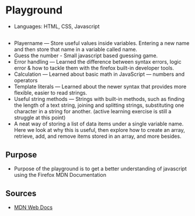 # Playground
* Languages: HTML, CSS, Javascript

## 
* Playername — Store useful values inside variables. Entering a new name and then store that name in a variable called name.
* Guess the number - Small javascript based guessing game.
* Error handling — Learned the difference between syntax errors, logic error & how to tackle them with the firefox built-in developer tools.
* Calculation — Learned about basic math in JavaScript — numbers and operators
* Template literals — Learned about the newer syntax that provides more flexible, easier to read strings.
* Useful string methods — Strings with built-in methods, such as finding the length of a text string, joining and splitting strings, substituting one character in a string for another. (active learning exercise is still a struggle at this point) 
* A neat way of storing a list of data items under a single variable name. Here we look at why this is useful, then explore how to create an array, retrieve, add, and remove items stored in an array, and more besides.

## Purpose
* Purpose of the playground is to get a better understanding of javascript using the Firefox MDN Documentation

## Sources
* [MDN Web Docs](https://developer.mozilla.org/en-US/docs/Web/JavaScript)
